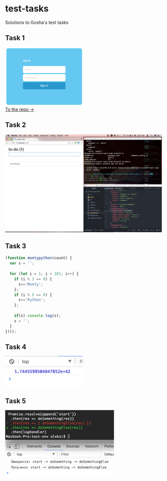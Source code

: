 # test-tasks
Solutions to Gosha's test tasks

## Task 1
<img src="task1/task1-screenshot.png" width="250"><br>
[To the repo ->](https://github.com/ururualeksi/test-tasks/tree/master/task1)

## Task 2
<img src="task2.png" width="600"><br>

## Task 3
```javascript
(function montypython(count) {
  var s = '';

  for (let i = 1; i < 101; i++) {
    if (i % 3 == 0) {
      s+='Monty';
    };
    if (i % 5 == 0) {
      s+='Python';
    };

    if(s) console.log(s);
    s = '';
  }
})();

```

## Task 4
<img src="task4.png" width="250"><br>

## Task 5
<img src="task5.png" width="350"><br>
